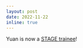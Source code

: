 ```yaml
---
layout: post
date: 2022-11-22
inline: true
---
```


Yuan is now a [STAGE trainee](https://stage.utoronto.ca/about-the-program/)! 